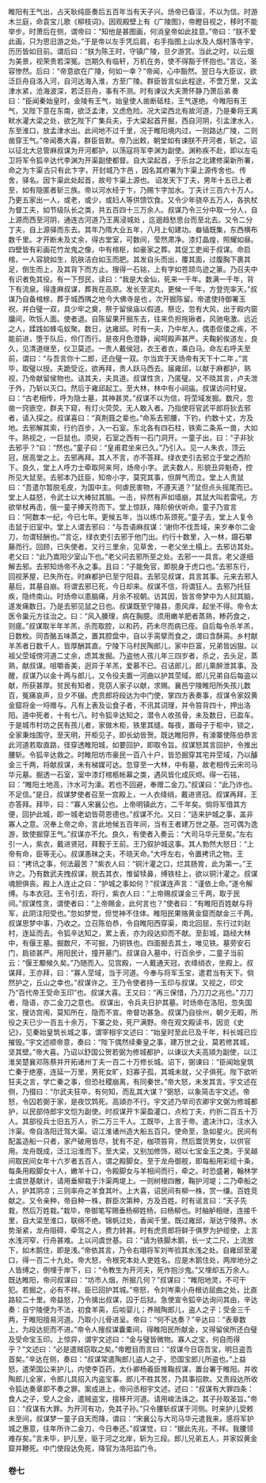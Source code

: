   

  

睢阳有王气出，占天耿纯臣奏后五百年当有天子兴。炀帝已昏淫，不以为信。时游木兰庭，命袁宝儿歌《柳枝词》。因观殿壁上有《广陵图》，帝瞪目视之，移时不能举步。时萧后在侧，谓帝曰：“知他是甚图画，何消皇帝如此挂意。”帝曰：“朕不爱此画，只为思旧游之处。”于是帝以左手凭后肩，右手指图上山水及人烟村落寺宇，历历皆如目前。谓后曰：“朕为陈王时，守镇广陵，旦夕游赏。当此之时，以云烟为美景，视荣贵若深冤。岂期久有临轩，万机在务，使不得豁于怀抱也。”言讫，圣容惨然。后曰：“帝意欲在广陵，何如一幸？”帝闻，心中豁然。翌日与大臣议，欲泛巨舟自洛入河，自河达海入淮，方至广陵。群臣皆言似此程途，不啻万里，又孟津水紧，沧海波深，若泛巨舟，事有不测。时有谏议大夫萧怀静 乃萧后弟 奏曰：“臣闻秦始皇时，金陵有王气，始皇使人凿断砥柱，王气遂绝。今睢阳有王气，又陛下意在东南，欲泛孟津，又虑危险。况大梁西北有故河道，乃是秦将王离畎水灌大梁之处，欲乞陛下广集兵夫，于大梁起首开掘，西自河阴，引孟津水入，东至淮口，放孟津水出。此间地不过千里，况于睢阳境内过，一则路达广陵，二则凿穿王气。”帝闻奏大喜，群臣皆默。帝乃出敕，朝堂如有谏朕不开河者，斩之。诏以征北大总管麻叔谋为开河都护，以荡寇将军李渊为副使。渊称疾不赴，即以左屯卫将军令狐辛达代李渊为开渠副使都督。自大梁起首，于乐台之北建修渠新所署，命之为卞渠 古只有此卞字，开封城乃卞邑 ，因名其府署为卞渠上源传舍也。 传舍，驿名。因卞渠此处起首，故号卞渠上源也。 诏发天下丁夫，男年十五已上者至，如有隐匿者斩三族。帝以河水经于卞，乃赐卞字加水。丁夫计三百六十万人。乃更五家出一人，或老，或少，或妇人等供馈饮食。又令少年骁卒五万人，各执杖为督工夫，如节级队长之类，共五百四十三万余人。叔谋乃令三分中取一分人，自上源而西至河阴，通连古河道 乃王离浸城处 ，迄逦趋愁思台而至北去。又令二分丁夫，自上源驿而东去。其年乃隋大业五年，八月上旬建功。畚锸既集，东西横布数千里。才开断未及丈余，得古堂室，可数间，莹然肃净。漆灯晶煌，照耀如昼。四壁皆有彩画花竹龙鬼之像，中有棺枢，如豪家之葬。其促工吏闻于叔谋。命启棺，一人容貌如生，肌肤洁白如玉而肥。其发自头而出，覆其面，过腹胸下裹其足，倒生而上，及其背下而方止。搜得一石铭，上有字如苍颉鸟迹之篆。乃召夫中有识者免其役。有一下邳民，读曰：“我是大金仙，死来一千年。数满一千年，背下有流泉。得逢麻叔谋，葬我在高原。发长至泥丸，更候一千年，方登兜率天。”叔谋乃自备棺榇，葬于城西隅之地 今大佛寺是也 。次开掘陈留。帝遣使持御署玉祝，并白璧一双，具少牢之奠，祭于留侯庙以假道。祭讫，忽有大风，出于殿内窗牖间，吹铄人面。使者退。自陈留果开掘东去，往来负担拖锹者，风驰电激。远近之人，蹂践如蜂屯蚁聚。数日，达雍邱。时有一夫，乃中牟人，偶患伛偻之疾，不能前进，堕于队后，伶仃而行。是夜月色澄静，闻呵殿声甚严。夫鞠躬俟道左，良久，见清道继至，仪卫莫述。一贵人戴侯冠，衣王者衣，乘白马。命左右呼夫至前，谓曰：“与吾言你十二郎，还白璧一双。尔当宾于天 炀帝有天下十二年 。”言毕，取璧以授。夫跪受讫，欲再拜，贵人跃马西去。届雍邱，以献于麻都护，熟视，乃帝献留侯物也。诘其夫，夫具道。叔谋性贪，乃匿璧。又不晓其言，卢夫泄于外，乃斩以灭口。然后于雍邱起工。至大林，林中有小祠庙。叔谋访问村叟。曰：“古老相传，呼为隐士墓，其神甚灵。”叔谋不以为信，将茔域发掘。数尺，忽凿一窍嵌空，群夫下窥，有灯火荧荧。无人敢入者。乃指使将官武平郎将狄去邪者，请入探之。叔谋喜曰：“真荆聂之辈也。”命系去邪腰，下钓，约数十丈，方及地。去邪解其索，行约百步，入一石室。东北各有四石柱，铁索二条系一兽，大如牛。熟视之，一巨鼠也。须臾，石室之西有一石门洞开。一童子出，曰：“子非狄去邪乎？”曰：“然也。”童子曰：“皇甫君坐来已久。”乃引入。见一人朱衣，顶云冠，居高堂之上。去邪再拜。其人不言，亦不答拜。绿衣吏引去邪立于堂之西阶下。良久，堂上人呼力士牵取阿来 阿，炀帝小字。 武夫数人，形貌丑异魁奇，控所见大鼠至。去邪本乃廷臣，知帝小字，莫究其事，但屏气而立。堂上人责鼠曰：“吾遣尔暂脱毛皮，为国中主。何虐民害物，不遵天道？”鼠但点头摇尾而已。堂上人益怒，令武士以大棒挝其脑。一击，捽然有声如墙崩，其鼠大叫若雷吼。方欲举杖再击，俄一童子捧天符而下。堂上惊跃，降阶俯伏听命。童子乃宣言曰：“阿数本一纪，今已七年。更候五年，当以练巾系颈死。”童子去，堂上人复令击鼠于旧室中。堂上人谓去邪曰：“与吾语麻叔谋：‘谢你不伐吾域，来岁奉尔二金刀，勿谓轻酬也。’”言讫，绿衣吏引去邪于他门出。约行十数里，入一林，蹑石攀藤而行。回顾，已失使者。又行三里余，见草舍，一老父坐土榻上。去邪访其处。老父曰：“此乃嵩阳少室山下也。”老父问去邪所至之处。去邪一一具言。老父遂细解去邪。去邪知炀帝不永之事。且曰：“子能免官，即脱身于虎口也。”去邪东行，回视茅屋，已失所在。时麻都护已至宁阳县。去邪见叔谋，具言其事。元来去邪入墓后，其墓自崩。将谓去邪已死，今日却来。叔谋不信，将谓狂人。去邪乃托狂疾，隐终南山。时炀帝以患脑痛，月余不视朝。访其因，皆言帝梦中为人挝其脑，遂发痛数日。乃是去邪见鼠之日也。叔谋既至宁陵县，患风痒，起坐不得。帝令太医令巢元方往治之。曰：“风入腠理，病在胸臆。须用嫩羊肥者蒸熟，糁药食之，则瘥。”叔谋取半年羊羔，杀而取腔，以和药，药未尽而病已痊。自后每令杀羊羔，日数枚。同杏酪五味蒸之，置其腔盘中，自以手脔擘而食之，谓曰含酥脔。乡村献羊羔者日数千人，皆厚酬其直。宁陵下马村民陶郎儿，家中巨富，兄弟皆凶狠。以祖父茔域傍河道二丈余，虑其发掘。乃盗他人孩儿年三四岁者，杀之，去头足，蒸熟，献叔谋。咀嚼香美，迥异于羊羔，爱慕不已。召诘郎儿，郎儿乘醉泄其事。及醒，叔谋乃以金十两与郎儿，又令役夫置一河曲以护其茔域。郎儿兄弟自后每盗以献，所获甚厚。贫民有知者，竞窃人家子以献，求赐。襄邑宁陵睢阳所失孩儿数百，冤痛哀声，旦夕不辍。虎贲郎将段达为中门使，掌四方表奏事，叔谋令家奴黄金窟将金一埒赠与。凡有上表及讼食子者，不讯其词理，并令笞背四十，押出洛阳。道中死者，十有七八。时令狐辛达知之，潜令人收孩骨，未及数日，已盈车。于是城市村坊之民有孩儿者，家做木柜，铁里其缝。每夜，置母子于柜中，锁之，全家秉烛围守。至天明，开柜见子，即长幼皆贺。既达睢阳界，有濠寨使陈伯恭言此河道若取直路，径穿透睢阳城，如要回护，即取令旨。叔谋怒其言回护，令推出腰斩。令狐辛达救之。时睢阳坊市豪民一百八十户，皆恐掘穿其宅并茔域，乃以醵金三千两，将献叔谋，未有梯媒可达。忽穿至一大林，中有墓，故老相传云宋司马华元墓。掘透一石室，室中漆灯棺柩帐幕之类，遇风皆化成灰烬。得一石铭，曰：“睢阳土地高，汴水可为濠。若也不回避，奉赠二金刀。”叔谋曰：“此乃诈也。不足信。”是日，叔谋梦使者召至一宫殿上，一人衣绛绡，戴进贤冠。叔谋再拜，王亦答拜。拜毕，曰：“寡人宋襄公也。上帝明镇此方，二千年矣。倘将军借其方便，回护此城，即一城老幼皆荷恩德也。”叔谋不允。又曰：“适来护城之事，盖非寡人之意。况奉上帝之命，言此地候五百年间，当有王者建万世之基。岂可偶为逸游，致使掘穿王气。”叔谋亦不允。良久，有使者入奏云：“大司马华元至矣。”左右引一人，紫衣，戴进贤冠，拜觐于王前。王乃叙护城这事。其人勃然大怒日：“上帝有命，臣等无心。叔谋愚昧之夫，不晓天命。”大呼左右，令置拷讯之物。王曰：“拷讯之事，何法最苦？”紫衣人曰：“铜汁灌之口，烂其肠胃，此为第一。”王许之。乃有数武夫拽叔谋，脱去其衣，惟留犊鼻，缚铁柱上，欲以铜汁灌之。叔谋魂胆俱丧。殿上人连止之曰：“护城之事如何？”叔谋连声言：“谨依上命。”遂令解缚。与本衣冠。王令引去，将行，紫衣人曰：“上帝赐叔谋金三千两，取于民间。”叔谋性贪，谓使者曰：“上帝赐金，此何言也？”使者曰：“有睢阳百姓献与将军，此阴注阳受也。”忽如梦觉，但觉神不住体。睢阳民果赂黄金窟而献金三千两。叔谋思梦中事，乃收之。立召陈伯恭，令自睢阳西穿渠，南北回屈，东行过刘赵村，连延而去。令狐辛达知之，累上表，亦为段达抑而不献。至彭城，路经大林中，有偃王墓。掘数尺，不可掘，乃铜铁也。四面掘去其土，唯见铁。墓旁安石门，扃锁甚严。用阳民计，撞开墓门。叔谋自入墓中，行百余步，二童子当前云：“偃王颙候久矣。”乃随而入。见宫殿，一人戴通天冠，衣绛绡衣，坐殿上。叔谋拜，王亦拜，曰：“寡人茔域，当于河道。今奉与将军玉宝，遣君当有天下。倘然护之，丘山之幸也。”叔谋许之。王乃令使者持一玉印与叔谋。又视之，印文乃“百代帝王受命玉印”也。叔谋大喜。王又曰：“再三保惜，乃刀刀之兆也。” 刀刀者，隐语，亦二金刀之意也。 叔谋出，令兵夫日护其墓。时炀帝在洛阳，忽失国宝，搜访宫闱，莫知所在，隐而不宣。帝督功甚急。叔谋乃自徐州，朝夕无暇，所役之夫已少一百五十余万，下寨之处，死尸满野。帝在观文殿读书，因览《史记》，见秦始皇筑长城之事，谓宰相宇文述曰：“始皇时至此已及千年，料长城已应摧毁。”宇文述顺帝意，奏曰：“陛下偶然续秦皇之事，建万世之业，莫若修其城，坚其壁。”帝大喜。乃诏以舒国公贺若弼为修城都护，以谏议大夫高熲为副使，以江淮吴楚襄邓陈蔡并开拓诸州丁夫一百二十万修长城。诏下，弼谏曰：“臣闻始皇筑亡秦于绝塞，连延一万里，男死女旷，妇寡子孤，其城未就，父子俱死。陛下欲听狂夫之言，学亡秦之事，但恐社稷崩离，有同秦世。”帝大怒，未发其言。宇文述在侧，乃掇曰：“尔武夫狂卒，有何知，而乱其大谋？”弼怒，以象简击宇文述。帝怒，令囚若弼于家，是夜饮鸩死。高熲亦不行。宇文述乃举司农卿宇文弼为修城都护，以民部侍郎宇文恺为副使。时叔谋开卞渠盈灌口，点检丁夫，约折二百五十万人。其部役兵士旧五万人，折二万三千人。工既毕，上言于帝。遣决汴口，注水入汴渠。帝自洛阳迁驾大渠。诏江淮诸州造大船五百只。使命至，急如星火。民间有配盖造船一只者，家产破用皆尽，犹有不足，枷项笞背，然后鬻货男女，以供官用。龙舟既成，泛江沿淮而下。至大梁，又别加修饰，砌以七宝金玉之类。于吴越间取民间女年十六岁者五百人，谓之殿脚女。至于龙舟御舰，即每船用彩缆十条，每条用殿脚女十人，嫩羊十口，令殿脚女与羊相间而行，牵之。时恐盛暑，翰林学士虞世基献计，请用垂柳栽于汴渠两堤上。一则树根四散，鞠护河堤；二乃牵船之人，护其阴凉；三则率舟之羊食其叶。上大喜，诏民间有柳一株，赏一缣。百姓竞献之。又令亲种，帝自种一株，群臣次第种，方及百姓。时有谣言曰：“天子先栽，然后万姓栽。”栽毕，帝御笔写赐垂杨柳姓杨，曰杨柳也。时舳舻相继，连接千里，自大梁至淮口，联绵不绝。锦帆过处，香闻千里。既过雍邱，渐达宁陵界。水势渐紧，龙舟阻碍，牵驾之人，费力转甚。时有虎贲郎将鲜于俱罗为护缆使，上言水浅河窄，行舟甚难。上以问虞世基。曰：“请为铁脚木鹅，长一丈二尺，上流放下，如木鹅住，即是浅。”帝依其言，乃令右翊将军刘岑验其水浅之处。自雍邱至灌口，得一百二十九处。帝大怒，令根究本处人吏姓名。应是木鹅住处，两岸地分之人皆缚之，倒埋于岸下，曰：“令教生为开河夫，死作抱沙鬼。”又埋却五万余人。既达睢阳，帝问叔谋曰：“坊市人烟，所掘几何？”叔谋曰：“睢阳地灵，不可干犯。若掘之，必有不祥。臣已回护其城。”帝怒，令刘岑乘小舟根访屈曲之处，比直路较二十里。帝益怒，乃令擒出叔谋，囚于后狱。急使宣令狐辛达询问其由，辛达奏：自宁陵便为不法，初食羊脔，后啖婴儿；养贼陶郎儿，盗人之子；受金三千两，于睢阳擅易河道。乃取小儿骨进呈。帝曰：“何不达奏？”辛达曰：“表章数上，为段达扼而不进。”帝令人搜叔谋囊橐间，得睢阳民所献金，又得留侯所还白璧及受命宝玉印。上惊异，谓宇文述曰：“金与璧皆微物。寡人之宝，何自而得乎？”文述曰：“必是遣贼窃取之矣。”帝瞪目而言曰：“叔谋今日窃吾宝，明日盗吾首矣。”辛达在侧，奏曰：“叔谋常遣陶郎儿盗人之子，恐国宝郎儿所盗也。”上益怒，遣荣国公来护儿，内使李百药，太仆卿杨羲臣推鞠叔谋，置台署于睢阳。并收陶郎儿全家，令郎儿具招入内盗宝事。郎儿不胜其苦，乃具事招款。又责段达所收令狐达奏章即不奏之罪。案成进上，帝问丞相宇文述。述曰：“叔谋有大罪四条：食人之子，受人之金，遣贼盗宝，擅移开河道。请用峻法诛之。其子孙取圣旨。”帝曰：“叔谋有大罪。为开河有功，免其子孙。”只令腰斩叔谋于河侧。时来护儿受敕未至间，叔谋梦一童子自天而降，谓曰：“宋襄公与大司马华元遣我来，感将军护城之惠意，往年所许二金刀，今日奉还。”叔谋觉，曰：“据此先兆，不祥。我腰领难存矣。”言未毕，护儿至，驱于河之北岸，斩为三段。郎儿兄弟五人，并家奴黄金窟并鞭死。中门使段达免死，降官为洛阳监门令。

  

  

### 卷七